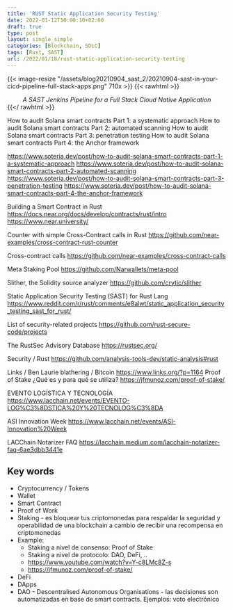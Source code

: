 ```yaml
---
title: 'RUST Static Application Security Testing'
date: 2022-01-12T10:00:10+02:00
draft: true
type: post
layout: single_simple
categories: [Blockchain, SDLC]
tags: [Rust, SAST]
url: /2022/01/18/rust-static-application-security-testing
---
```


{{< image-resize "/assets/blog20210904_sast_2/20210904-sast-in-your-cicd-pipeline-full-stack-apps.png" 710x >}}
{{< rawhtml >}}
<i><center>A SAST Jenkins Pipeline for a Full Stack Cloud Native Application</center></i>
{{</ rawhtml >}}


How to audit Solana smart contracts Part 1: a systematic approach
How to audit Solana smart contracts Part 2: automated scanning
How to audit Solana smart contracts Part 3: penetration testing
How to audit Solana smart contracts Part 4: the Anchor framework

https://www.soteria.dev/post/how-to-audit-solana-smart-contracts-part-1-a-systematic-approach
https://www.soteria.dev/post/how-to-audit-solana-smart-contracts-part-2-automated-scanning
https://www.soteria.dev/post/how-to-audit-solana-smart-contracts-part-3-penetration-testing
https://www.soteria.dev/post/how-to-audit-solana-smart-contracts-part-4-the-anchor-framework

Building a Smart Contract in Rust
https://docs.near.org/docs/develop/contracts/rust/intro
https://www.near.university/

Counter with simple Cross-Contract calls in Rust
https://github.com/near-examples/cross-contract-rust-counter

Cross-contract calls
https://github.com/near-examples/cross-contract-calls

Meta Staking Pool
https://github.com/Narwallets/meta-pool

Slither, the Solidity source analyzer
https://github.com/crytic/slither


Static Application Security Testing (SAST) for Rust Lang
https://www.reddit.com/r/rust/comments/e8alwt/static_application_security_testing_sast_for_rust/

List of security-related projects
https://github.com/rust-secure-code/projects

The RustSec Advisory Database
https://rustsec.org/

Security / Rust
https://github.com/analysis-tools-dev/static-analysis#rust


Links / Ben Laurie blathering / Bitcoin
https://www.links.org/?p=1164
Proof of Stake ¿Qué es y para qué se utiliza?
https://jfmunoz.com/proof-of-stake/

EVENTO LOGÍSTICA Y TECNOLOGÍA
https://www.lacchain.net/events/EVENTO-LOG%C3%8DSTICA%20Y%20TECNOLOG%C3%8DA

ASI Innovation Week
https://www.lacchain.net/events/ASI-Innovation%20Week

LACChain Notarizer FAQ
https://lacchain.medium.com/lacchain-notarizer-faq-6ae3dbb3441e

<!--more--> 

## Key words

* Cryptocurrency / Tokens
* Wallet
* Smart Contract
* Proof of Work
* Staking - es bloquear tus criptomonedas para respaldar la seguridad y operabilidad de una blockchain a cambio de recibir una recompensa en criptomonedas
* Example:
   - Staking a nivel de consenso: Proof of Stake
   - Staking a nivel de protocolo: DAO, DeFi, ..
   - https://www.youtube.com/watch?v=Y-c8LMc8Z-s
   - https://jfmunoz.com/proof-of-stake/
* DeFi
* DApps
* DAO - Descentralised Autonomous Organisations - las decisiones son automatizadas en base de smart contracts. Ejemplos: voto electrónico
